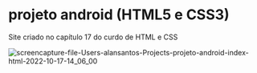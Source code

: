 # projeto android (HTML5 e CSS3)

Site criado no capítulo 17 do curdo de HTML e CSS


![screencapture-file-Users-alansantos-Projects-projeto-android-index-html-2022-10-17-14_06_00](https://user-images.githubusercontent.com/100851091/196239670-fda902c4-6f8e-45d9-a31e-3419fa8e1da7.png)
